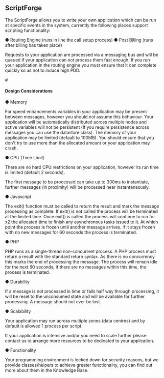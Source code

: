 <h2>ScriptForge</h2>

The ScriptForge allows you to write your own application which can be run at specific events in the system, currently the following places support scripting functionality:

&#x25cf; Routing Engine (runs in line the call setup process)
&#x25cf; Post Billing (runs after billing has taken place)

Requests to your application are processed via a messaging bus and will be queued if your application can not process them fast enough. If you run your application in the routing engine you must ensure that it can complete quickly so as not to induce high PDD.

#<h4>Design Considerations</h4>

&#x25cf; Memory

For speed enhancements variables in your application may be present between messages, however you should not assume this behaviour. Your application will be automatically distributed across multiple nodes and active variables will not be persistent (If you require persistence across messages you can use the datastore class). The memory of your application may be limited (default to 100MB). You should ensure that you don't try to use more than the allocated amount or your application may crash.

&#x25cf; CPU (Time Limit)

There are no hard CPU restrictions on your application, however its run time is limited (default 2 seconds).

The first message to be processed can take up to 300ms to instantiate, further messages (in proximity) will be processed near instantaneously.

&#x25cf; Javascript

The exit() function must be called to return the result and mark the message processing as complete. If exit() is not called the process will be terminated at the limited time. Once exit() is called the process will continue to run for x2 the allocated time to finish any asynchronous tasks issued to it. At which point the process is frozen until another message arrives. If it stays frozen with no new messages for 60 seconds the process is terminated.

&#x25cf; PHP

PHP runs as a single-thread non-concurrent process. A PHP process must return a result with the standard return syntax. As there is no concurrency this marks the end of processing the message. The process will remain idle for the next 60 seconds, if there are no messages within this time, the process is terminated.

&#x25cf; Durability

If a message is not processed in time or fails half way through processing, it will be reset to the unconsumed state and will be available for further processing. A message should not ever be lost.

&#x25cf; Scalability

Your application may run across multiple zones (data centres) and by default is allowed 1 process per script.

If your application is intensive and/or you need to scale further please contact us to arrange more resources to be dedicated to your application.

&#x25cf; Functionality

Your programming environment is locked down for security reasons, but we provide classes/helpers to achieve greater functionality, you can find out more about them in the Knowledge Base.
